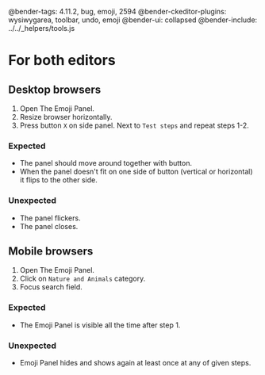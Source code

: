@bender-tags: 4.11.2, bug, emoji, 2594
@bender-ckeditor-plugins: wysiwygarea, toolbar, undo, emoji
@bender-ui: collapsed
@bender-include: ../../_helpers/tools.js

# For both editors

## Desktop browsers

1. Open The Emoji Panel.
1. Resize browser horizontally.
1. Press button `X` on side panel. Next to `Test steps` and repeat steps 1-2.

### Expected

- The panel should move around together with button.
- When the panel doesn't fit on one side of button (vertical or horizontal) it flips to the other side.

### Unexpected

- The panel flickers.
- The panel closes.

## Mobile browsers

1. Open The Emoji Panel.
1. Click on `Nature and Animals` category.
1. Focus search field.

### Expected

- The Emoji Panel is visible all the time after step 1.

### Unexpected

- Emoji Panel hides and shows again at least once at any of given steps.
